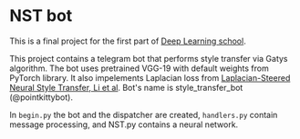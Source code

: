 # NST bot

This is a final project for the first part of [Deep Learning school](https://dls.samcs.ru/).

This project contains a telegram bot that performs style transfer via Gatys algorithm. The bot uses pretrained VGG-19 with default weights from PyTorch library. It also impelements Laplacian loss from [Laplacian-Steered Neural Style Transfer, Li et al](https://arxiv.org/abs/1707.01253).
Bot's name is style_transfer_bot (@pointkittybot).

In `begin.py` the bot and the dispatcher are created, `handlers.py` contain message processing, and NST.py contains a neural network.

